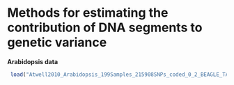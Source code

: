 # Methods for estimating the contribution of DNA segments to genetic variance

**Arabidopsis data**
```R
 load("Atwell2010_Arabidopsis_199Samples_215908SNPs_coded_0_2_BEAGLE_TAIR9_inclDelitions.Rdata")
```

```R
 
```
